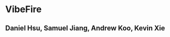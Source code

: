 VibeFire
====================

Daniel Hsu, Samuel Jiang, Andrew Koo, Kevin Xie
---------------------
